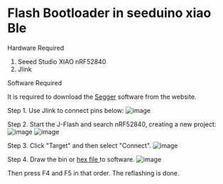 # Flash Bootloader in seeduino xiao Ble 

Hardware Required

1. Seeed Studio XIAO nRF52840
2. Jlink

Software Required

It is required to download the <a href="https://www.segger.com/downloads/jlink/" target="_blank" rel="noopener noreferrer">Segger</a> software from the website.

Step 1. Use Jlink to connect pins below:
![image](https://github.com/Embeddronics-ltd/xiaoblebootloader/assets/46509741/e503822b-7fe8-4379-86ed-82a7f034a2d2)

Step 2. Start the J-Flash and search nRF52840, creating a new project:
![image](https://github.com/Embeddronics-ltd/xiaoblebootloader/assets/46509741/6fd469e9-493c-49b6-b5ef-d69dac7c9f18)
![image](https://github.com/Embeddronics-ltd/xiaoblebootloader/assets/46509741/7ad8a11b-45b6-4cdf-8e2f-81ba4685f151)

Step 3. Click "Target" and then select "Connect".
![image](https://github.com/Embeddronics-ltd/xiaoblebootloader/assets/46509741/0ee9d755-9b52-4668-b27e-4ee7660cdd94)

Step 4. Draw the bin or <a href="https://github.com/Embeddronics-ltd/xiaoblebootloader/blob/main/Seeed_XIAO_nRF52840_Sense_bootloader-0.6.1_s140_7.3.0.hex" target="_blank" rel="noopener noreferrer">hex file </a> to software. 
![image](https://github.com/Embeddronics-ltd/xiaoblebootloader/assets/46509741/44440834-0623-44d7-9389-f05352168e9d)

Then press F4 and F5 in that order. The reflashing is done.
